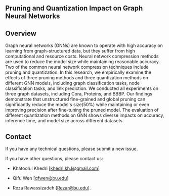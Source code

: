 Pruning and Quantization Impact on Graph Neural Networks
-----------------------------------------------------

## Overview

Graph neural networks (GNNs) are known to operate with high accuracy on learning from graph-structured data, but they suffer from high computational and resource costs. Neural network compression methods are used to reduce the model size while maintaining reasonable accuracy. Two of the common neural network compression techniques include pruning and quantization. In this research, we empirically examine the effects of three pruning methods and three quantization methods on different GNN models, including graph classification tasks, node classification tasks, and link prediction. We conducted all experiments on three graph datasets, including Cora, Proteins, and BBBP. Our findings demonstrate that unstructured fine-grained and global pruning can significantly reduce the model's size(50\%) while maintaining or even improving precision after fine-tuning the pruned model. The evaluation of different quantization methods on GNN shows diverse impacts on accuracy, inference time, and model size across different datasets. 


## Contact

If you have any technical questions, please submit a new issue.

If you have other questions, please contact us:

- Khatoon.l Khedri [khedri.kh.l@gmail.com] 

- Qifu Wen [qfwen@bu.edu] 
 
- Reza Rawassizadeh [Rezar@bu.edu].

